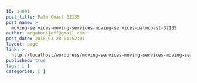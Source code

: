 ```yaml
---
ID: 14091
post_title: Palm Coast 32135
post_name: >
  moving-services-moving-services-moving-services-palmcoast-32135
author: mrgabonijeff@gmail.com
post_date: 2018-03-28 01:52:01
layout: page
link: >
  http://localhost/wordpress/moving-services-moving-services-moving-services-palmcoast-32135/
published: true
tags: [ ]
categories: [ ]
---
```

